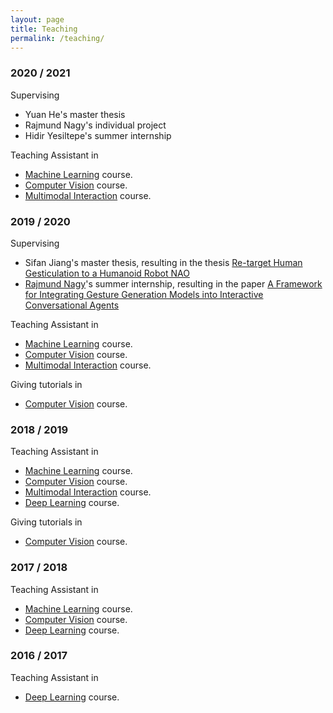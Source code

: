 ```yaml
---
layout: page
title: Teaching
permalink: /teaching/
---
```


<link href="https://stackpath.bootstrapcdn.com/bootstrap/4.5.2/css/bootstrap.min.css" rel="stylesheet" integrity="sha512-MoRNloxbStBcD8z3M/2BmnT+rg4IsMxPkXaGh2zD6LGNNFE80W3onsAhRcMAMrSoyWL9xD7Ert0men7vR8LUZg==" crossorigin="anonymous">
<link rel="stylesheet" href="https://cdnjs.cloudflare.com/ajax/libs/mdbootstrap/4.19.1/css/mdb.min.css" integrity="sha512-RO38pBRxYH3SoOprtPTD86JFOclM51/XTIdEPh5j8sj4tp8jmQIx26twG52UaLi//hQldfrh7e51WzP9wuP32Q==" crossorigin="anonymous" />
<!-- Fonts & Icons -->
<link rel="stylesheet" href="https://cdnjs.cloudflare.com/ajax/libs/font-awesome/5.14.0/css/all.min.css"  integrity="sha512-1PKOgIY59xJ8Co8+NE6FZ+LOAZKjy+KY8iq0G4B3CyeY6wYHN3yt9PW0XpSriVlkMXe40PTKnXrLnZ9+fkDaog==" crossorigin="anonymous">

### 2020 / 2021
Supervising
* Yuan He's master thesis
* Rajmund Nagy's individual project
* Hidir Yesiltepe's summer internship

Teaching Assistant in 
* [Machine Learning](https://www.kth.se/student/kurser/kurs/DD2421?l=en) course.
* [Computer Vision](https://www.kth.se/student/kurser/kurs/DD2423?l=en) course.
* [Multimodal Interaction](https://www.kth.se/student/kurser/kurs/DT2140?l=en) course.

### 2019 / 2020
Supervising
* Sifan Jiang's master thesis, resulting in the thesis [Re-target Human Gesticulation to a Humanoid Robot NAO](https://www.diva-portal.org/smash/record.jsf?pid=diva2%3A1524432&dswid=455)
* [Rajmund Nagy](https://www.linkedin.com/in/nagyrajmund/?originalSubdomain=se)'s summer internship, resulting in the paper [A Framework for Integrating Gesture Generation Models into Interactive Conversational Agents](https://arxiv.org/abs/2102.12302)

Teaching Assistant in 
* [Machine Learning](https://www.kth.se/student/kurser/kurs/DD2421?l=en) course.
* [Computer Vision](https://www.kth.se/student/kurser/kurs/DD2423?l=en) course.
* [Multimodal Interaction](https://www.kth.se/student/kurser/kurs/DT2140?l=en) course.

Giving tutorials in
* [Computer Vision](https://www.kth.se/student/kurser/kurs/DD2423?l=en) course.


### 2018 / 2019
Teaching Assistant in 
* [Machine Learning](https://www.kth.se/student/kurser/kurs/DD2421?l=en) course.
* [Computer Vision](https://www.kth.se/student/kurser/kurs/DD2423?l=en) course.
* [Multimodal Interaction](https://www.kth.se/student/kurser/kurs/DT2140?l=en) course.
* [Deep Learning](https://www.kth.se/student/kurser/kurs/DD2424?l=en) course.

Giving tutorials in
* [Computer Vision](https://www.kth.se/student/kurser/kurs/DD2423?l=en) course.


### 2017 / 2018
Teaching Assistant in 
* [Machine Learning](https://www.kth.se/student/kurser/kurs/DD2421?l=en) course.
* [Computer Vision](https://www.kth.se/student/kurser/kurs/DD2423?l=en) course.
* [Deep Learning](https://www.kth.se/student/kurser/kurs/DD2424?l=en) course.

### 2016 / 2017
Teaching Assistant in 
* [Deep Learning](https://www.kth.se/student/kurser/kurs/DD2424?l=en) course.


